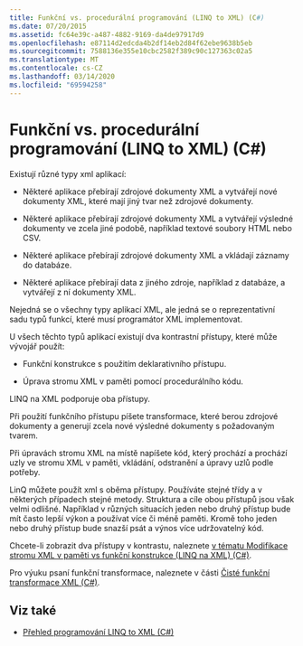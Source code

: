 ```yaml
---
title: Funkční vs. procedurální programování (LINQ to XML) (C#)
ms.date: 07/20/2015
ms.assetid: fc64e39c-a487-4882-9169-da4de97917d9
ms.openlocfilehash: e87114d2edcda4b2df14eb2d84f62ebe9638b5eb
ms.sourcegitcommit: 7588136e355e10cbc2582f389c90c127363c02a5
ms.translationtype: MT
ms.contentlocale: cs-CZ
ms.lasthandoff: 03/14/2020
ms.locfileid: "69594258"
---
```

# <a name="functional-vs-procedural-programming-linq-to-xml-c"></a>Funkční vs. procedurální programování (LINQ to XML) (C#)
Existují různé typy xml aplikací:  
  
- Některé aplikace přebírají zdrojové dokumenty XML a vytvářejí nové dokumenty XML, které mají jiný tvar než zdrojové dokumenty.  
  
- Některé aplikace přebírají zdrojové dokumenty XML a vytvářejí výsledné dokumenty ve zcela jiné podobě, například textové soubory HTML nebo CSV.  
  
- Některé aplikace přebírají zdrojové dokumenty XML a vkládají záznamy do databáze.  
  
- Některé aplikace přebírají data z jiného zdroje, například z databáze, a vytvářejí z ní dokumenty XML.  
  
 Nejedná se o všechny typy aplikací XML, ale jedná se o reprezentativní sadu typů funkcí, které musí programátor XML implementovat.  
  
 U všech těchto typů aplikací existují dva kontrastní přístupy, které může vývojář použít:  
  
- Funkční konstrukce s použitím deklarativního přístupu.  
  
- Úprava stromu XML v paměti pomocí procedurálního kódu.  
  
 LINQ na XML podporuje oba přístupy.  
  
 Při použití funkčního přístupu píšete transformace, které berou zdrojové dokumenty a generují zcela nové výsledné dokumenty s požadovaným tvarem.  
  
 Při úpravách stromu XML na místě napíšete kód, který prochází a prochází uzly ve stromu XML v paměti, vkládání, odstranění a úpravy uzlů podle potřeby.  
  
 LinQ můžete použít xml s oběma přístupy. Používáte stejné třídy a v některých případech stejné metody. Struktura a cíle obou přístupů jsou však velmi odlišné. Například v různých situacích jeden nebo druhý přístup bude mít často lepší výkon a používat více či méně paměti. Kromě toho jeden nebo druhý přístup bude snazší psát a výnos více udržovatelný kód.  
  
 Chcete-li zobrazit dva přístupy v kontrastu, naleznete [v tématu Modifikace stromu XML v paměti vs funkční konstrukce (LINQ na XML) (C#)](./in-memory-xml-tree-modification-vs-functional-construction-linq-to-xml.md).  
  
 Pro výuku psaní funkční transformace, naleznete v části [Čisté funkční transformace XML (C#)](./introduction-to-pure-functional-transformations.md).  
  
## <a name="see-also"></a>Viz také

- [Přehled programování LINQ to XML (C#)](./linq-to-xml-overview.md)
